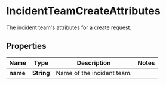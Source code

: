 

# IncidentTeamCreateAttributes

The incident team's attributes for a create request.

## Properties

Name | Type | Description | Notes
------------ | ------------- | ------------- | -------------
**name** | **String** | Name of the incident team. | 



